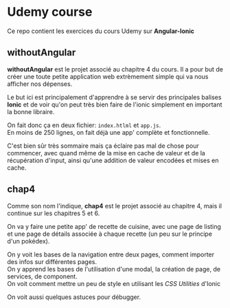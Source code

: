 # Udemy course

Ce repo contient les exercices du cours Udemy sur **Angular-Ionic**

## withoutAngular

**withoutAngular** est le projet associé au chapitre 4 du cours.
Il a pour but de créer une toute petite application web extrèmement simple qui va nous afficher nos dépenses.

Le but ici est principalement d'apprendre à se servir des principales balises **Ionic** et de voir qu'on peut très bien faire de l'ionic simplement en important la bonne libraire.

On fait donc ça en deux fichier: `index.htlml` et `app.js`. </br>
En moins de 250 lignes, on fait déjà une app' complète et fonctionnelle.

C'est bien sûr très sommaire mais ça éclaire pas mal de chose pour commencer, avec quand même de la mise en cache de valeur et de la récupération d'input, ainsi qu'une addition de valeur encodées et mises en cache.

## chap4

Comme son nom l'indique, **chap4** est le projet associé au chapitre 4, mais il continue sur les chapitres 5 et 6.

On va y faire une petite app' de recette de cuisine, avec une page de listing et une page de détails associée à chaque recette (un peu sur le principe d'un pokédex).

On y voit les bases de la navigation entre deux pages, comment importer des infos sur différentes pages. </br>
On y apprend les bases de l'utilisation d'une modal, la création de page, de services, de component.</br>
On voit comment mettre un peu de style en utilisant les *CSS Utilities* d'Ionic


On voit aussi quelques astuces pour débugger.

